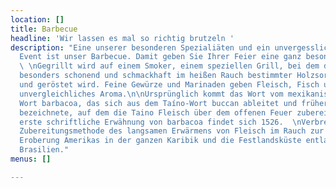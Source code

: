 ```yaml
---
location: []
title: Barbecue
headline: 'Wir lassen es mal so richtig brutzeln '
description: "Eine unserer besonderen Spezialiäten und ein unvergesslicher kulinarischer
  Event ist unser Barbecue. Damit geben Sie Ihrer Feier eine ganz besondere Note.
  \ \nGegrillt wird auf einem Smoker, einem speziellen Grill, bei dem das Grillgut
  besonders schonend und schmackhaft im heißen Rauch bestimmter Holzsorten gegart
  und geröstet wird. Feine Gewürze und Marinaden geben Fleisch, Fisch und Gemüse ein
  unvergleichliches Aroma.\n\nUrsprünglich kommt das Wort vom mexikanisch-spanischen
  Wort barbacoa, das sich aus dem Taíno-Wort buccan ableitet und früher ein Holzgerüst
  bezeichnete, auf dem die Taino Fleisch über dem offenen Feuer zubereiteten. Die
  erste schriftliche Erwähnung von barbacoa findet sich 1526.  \nVerbreitet war die
  Zubereitungsmethode des langsamen Erwärmens von Fleisch im Rauch zur Zeit der spanischen
  Eroberung Amerikas in der ganzen Karibik und die Festlandsküste entlang bis nach
  Brasilien."
menus: []

---
```

